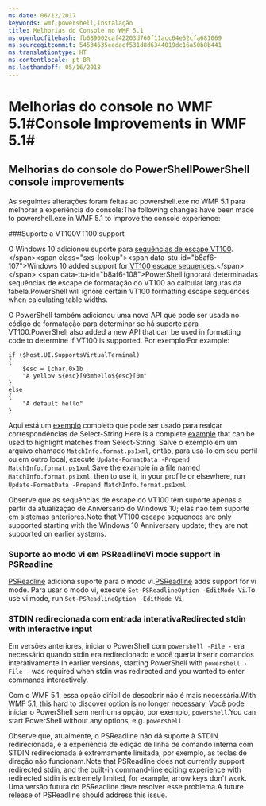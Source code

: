 ```yaml
---
ms.date: 06/12/2017
keywords: wmf,powershell,instalação
title: Melhorias do Console no WMF 5.1
ms.openlocfilehash: fb689002caf42203d760f11acc64e52cfa681069
ms.sourcegitcommit: 54534635eedacf531d8d6344019dc16a50b8b441
ms.translationtype: HT
ms.contentlocale: pt-BR
ms.lasthandoff: 05/16/2018
---
```

# <a name="console-improvements-in-wmf-51"></a><span data-ttu-id="b8af6-103">Melhorias do console no WMF 5.1#</span><span class="sxs-lookup"><span data-stu-id="b8af6-103">Console Improvements in WMF 5.1#</span></span>

## <a name="powershell-console-improvements"></a><span data-ttu-id="b8af6-104">Melhorias do console do PowerShell</span><span class="sxs-lookup"><span data-stu-id="b8af6-104">PowerShell console improvements</span></span>

<span data-ttu-id="b8af6-105">As seguintes alterações foram feitas ao powershell.exe no WMF 5.1 para melhorar a experiência do console:</span><span class="sxs-lookup"><span data-stu-id="b8af6-105">The following changes have been made to powershell.exe in WMF 5.1 to improve the console experience:</span></span>

###<a name="vt100-support"></a><span data-ttu-id="b8af6-106">Suporte a VT100</span><span class="sxs-lookup"><span data-stu-id="b8af6-106">VT100 support</span></span>

<span data-ttu-id="b8af6-107">O Windows 10 adicionou suporte para [sequências de escape VT100](https://msdn.microsoft.com/en-us/library/windows/desktop/mt638032(v=vs.85).aspx).</span><span class="sxs-lookup"><span data-stu-id="b8af6-107">Windows 10 added support for [VT100 escape sequences](https://msdn.microsoft.com/en-us/library/windows/desktop/mt638032(v=vs.85).aspx).</span></span>
<span data-ttu-id="b8af6-108">PowerShell ignorará determinadas sequências de escape de formatação do VT100 ao calcular larguras da tabela.</span><span class="sxs-lookup"><span data-stu-id="b8af6-108">PowerShell will ignore certain VT100 formatting escape sequences when calculating table widths.</span></span>

<span data-ttu-id="b8af6-109">O PowerShell também adicionou uma nova API que pode ser usada no código de formatação para determinar se há suporte para VT100.</span><span class="sxs-lookup"><span data-stu-id="b8af6-109">PowerShell also added a new API that can be used in formatting code to determine if VT100 is supported.</span></span>
<span data-ttu-id="b8af6-110">Por exemplo:</span><span class="sxs-lookup"><span data-stu-id="b8af6-110">For example:</span></span>

```
if ($host.UI.SupportsVirtualTerminal)
{
    $esc = [char]0x1b
    "A yellow ${esc}[93mhello${esc}[0m"
}
else
{
    "A default hello"
}
```
<span data-ttu-id="b8af6-111">Aqui está um [exemplo](https://gist.github.com/lzybkr/dcb973dccd54900b67783c48083c28f7) completo que pode ser usado para realçar correspondências de Select-String.</span><span class="sxs-lookup"><span data-stu-id="b8af6-111">Here is a complete [example](https://gist.github.com/lzybkr/dcb973dccd54900b67783c48083c28f7) that can be used to highlight matches from Select-String.</span></span>
<span data-ttu-id="b8af6-112">Salve o exemplo em um arquivo chamado `MatchInfo.format.ps1xml`, então, para usá-lo em seu perfil ou em outro local, execute `Update-FormatData -Prepend MatchInfo.format.ps1xml`.</span><span class="sxs-lookup"><span data-stu-id="b8af6-112">Save the example in a file named `MatchInfo.format.ps1xml`, then to use it, in your profile or elsewhere, run `Update-FormatData -Prepend MatchInfo.format.ps1xml`.</span></span>

<span data-ttu-id="b8af6-113">Observe que as sequências de escape do VT100 têm suporte apenas a partir da atualização de Aniversário do Windows 10; elas não têm suporte em sistemas anteriores.</span><span class="sxs-lookup"><span data-stu-id="b8af6-113">Note that VT100 escape sequences are only supported starting with the Windows 10 Anniversary update; they are not supported on earlier systems.</span></span>

### <a name="vi-mode-support-in-psreadline"></a><span data-ttu-id="b8af6-114">Suporte ao modo vi em PSReadline</span><span class="sxs-lookup"><span data-stu-id="b8af6-114">Vi mode support in PSReadline</span></span>

<span data-ttu-id="b8af6-115">[PSReadline](https://github.com/lzybkr/PSReadLine) adiciona suporte para o modo vi.</span><span class="sxs-lookup"><span data-stu-id="b8af6-115">[PSReadline](https://github.com/lzybkr/PSReadLine) adds support for vi mode.</span></span> <span data-ttu-id="b8af6-116">Para usar o modo vi, execute `Set-PSReadlineOption -EditMode Vi`.</span><span class="sxs-lookup"><span data-stu-id="b8af6-116">To use vi mode, run `Set-PSReadlineOption -EditMode Vi`.</span></span>

### <a name="redirected-stdin-with-interactive-input"></a><span data-ttu-id="b8af6-117">STDIN redirecionada com entrada interativa</span><span class="sxs-lookup"><span data-stu-id="b8af6-117">Redirected stdin with interactive input</span></span>

<span data-ttu-id="b8af6-118">Em versões anteriores, iniciar o PowerShell com `powershell -File -` era necessário quando stdin era redirecionado e você queria inserir comandos interativamente.</span><span class="sxs-lookup"><span data-stu-id="b8af6-118">In earlier versions, starting PowerShell with `powershell -File -` was required when stdin was redirected and you wanted to enter commands interactively.</span></span>

<span data-ttu-id="b8af6-119">Com o WMF 5.1, essa opção difícil de descobrir não é mais necessária.</span><span class="sxs-lookup"><span data-stu-id="b8af6-119">With WMF 5.1, this hard to discover option is no longer necessary.</span></span>
<span data-ttu-id="b8af6-120">Você pode iniciar o PowerShell sem nenhuma opção, por exemplo, `powershell`.</span><span class="sxs-lookup"><span data-stu-id="b8af6-120">You can start PowerShell without any options, e.g. `powershell`.</span></span>

<span data-ttu-id="b8af6-121">Observe que, atualmente, o PSReadline não dá suporte à STDIN redirecionada, e a experiência de edição de linha de comando interna com STDIN redirecionada é extremamente limitada, por exemplo, as teclas de direção não funcionam.</span><span class="sxs-lookup"><span data-stu-id="b8af6-121">Note that PSReadline does not currently support redirected stdin, and the built-in command-line editing experience with redirected stdin is extremely limited, for example, arrow keys don't work.</span></span>
<span data-ttu-id="b8af6-122">Uma versão futura do PSReadline deve resolver esse problema.</span><span class="sxs-lookup"><span data-stu-id="b8af6-122">A future release of PSReadline should address this issue.</span></span>
